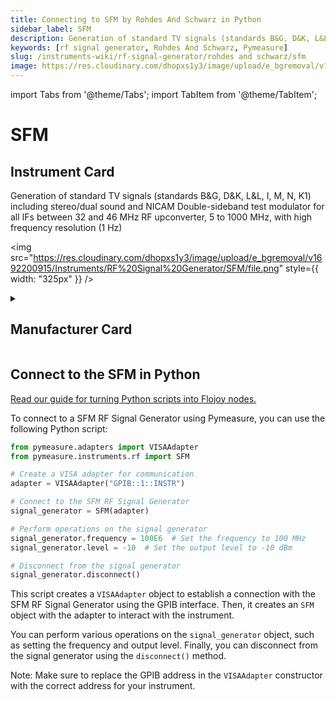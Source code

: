 ```yaml
---
title: Connecting to SFM by Rohdes And Schwarz in Python
sidebar_label: SFM
description: Generation of standard TV signals (standards B&G, D&K, L&L, I, M, N, K1) including stereo/dual sound and NICAMDouble-sideband test modulator for all IFs between 32 and 46 MHzRF upconverter, 5 to 1000 MHz, with high frequency resolution (1 Hz)
keywords: [rf signal generator, Rohdes And Schwarz, Pymeasure]
slug: /instruments-wiki/rf-signal-generator/rohdes and schwarz/sfm
image: https://res.cloudinary.com/dhopxs1y3/image/upload/e_bgremoval/v1692200915/Instruments/RF%20Signal%20Generator/SFM/file.png
---
```


import Tabs from '@theme/Tabs';
import TabItem from '@theme/TabItem';

# SFM

## Instrument Card

<div className="flex">

<div>

Generation of standard TV signals (standards B&G, D&K, L&L, I, M, N, K1) including stereo/dual sound and NICAM
Double-sideband test modulator for all IFs between 32 and 46 MHz
RF upconverter, 5 to 1000 MHz, with high frequency resolution (1 Hz)

</div>

<img src="https://res.cloudinary.com/dhopxs1y3/image/upload/e_bgremoval/v1692200915/Instruments/RF%20Signal%20Generator/SFM/file.png" style={{ width: "325px" }} />

</div>

<details>
<summary><h2>Manufacturer Card</h2></summary>

<img src="https://res.cloudinary.com/dhopxs1y3/image/upload/v1692139604/Instruments/Vendor%20Logos/RohdeSchwarz.png" style={{ width: "100%", objectFit: "cover" }} />

Rohde & Schwarz GmbH & Co KG is an international electronics group specializing in the fields of electronic test equipment, broadcast & media, cybersecurity, radiomonitoring and radiolocation, and radiocommunication. <a href="https://www.rohde-schwarz.com/ca/home_48230.html">Website</a>.

<ul>
  <li>Headquarters: Munich, Germany</li>
  <li>Yearly Revenue (millions, USD): 2500.0</li>
</ul>
</details>

## Connect to the SFM in Python

[Read our guide for turning Python scripts into Flojoy nodes.](https://docs.flojoy.ai/custom-nodes/creating-custom-node/)


<Tabs>
<TabItem value="Pymeasure" label="Pymeasure">

To connect to a SFM RF Signal Generator using Pymeasure, you can use the following Python script:

```python
from pymeasure.adapters import VISAAdapter
from pymeasure.instruments.rf import SFM

# Create a VISA adapter for communication
adapter = VISAAdapter("GPIB::1::INSTR")

# Connect to the SFM RF Signal Generator
signal_generator = SFM(adapter)

# Perform operations on the signal generator
signal_generator.frequency = 100E6  # Set the frequency to 100 MHz
signal_generator.level = -10  # Set the output level to -10 dBm

# Disconnect from the signal generator
signal_generator.disconnect()
```

This script creates a `VISAAdapter` object to establish a connection with the SFM RF Signal Generator using the GPIB interface. Then, it creates an `SFM` object with the adapter to interact with the instrument.

You can perform various operations on the `signal_generator` object, such as setting the frequency and output level. Finally, you can disconnect from the signal generator using the `disconnect()` method.

Note: Make sure to replace the GPIB address in the `VISAAdapter` constructor with the correct address for your instrument.

</TabItem>
</Tabs>